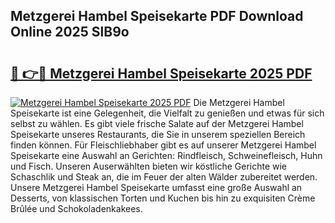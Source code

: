 ## Metzgerei Hambel Speisekarte PDF Download Online 2025 SlB9o

# <h2><a href="http://gccnob.nevu.top/?p=Metzgerei+Hambel+Speisekarte">🔗 👉🔴 Metzgerei Hambel Speisekarte 2025 PDF</a></h2>

[![Metzgerei Hambel Speisekarte 2025 PDF](https://i.imgur.com/dBaPXMq.png)](http://gccnob.nevu.top/?p=Metzgerei+Hambel+Speisekarte)
Die Metzgerei Hambel Speisekarte ist eine Gelegenheit, die Vielfalt zu genießen und etwas für sich selbst zu wählen. Es gibt viele frische Salate auf der Metzgerei Hambel Speisekarte unseres Restaurants, die Sie in unserem speziellen Bereich finden können. Für Fleischliebhaber gibt es auf unserer Metzgerei Hambel Speisekarte eine Auswahl an Gerichten: Rindfleisch, Schweinefleisch, Huhn und Fisch. Unseren Auserwählten bieten wir köstliche Gerichte wie Schaschlik und Steak an, die im Feuer der alten Wälder zubereitet werden. Unsere Metzgerei Hambel Speisekarte umfasst eine große Auswahl an Desserts, von klassischen Torten und Kuchen bis hin zu exquisiten Crème Brûlée und Schokoladenkakees.
